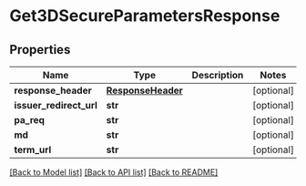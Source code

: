 # Get3DSecureParametersResponse

## Properties
Name | Type | Description | Notes
------------ | ------------- | ------------- | -------------
**response_header** | [**ResponseHeader**](ResponseHeader.md) |  | [optional] 
**issuer_redirect_url** | **str** |  | [optional] 
**pa_req** | **str** |  | [optional] 
**md** | **str** |  | [optional] 
**term_url** | **str** |  | [optional] 

[[Back to Model list]](../README.md#documentation-for-models) [[Back to API list]](../README.md#documentation-for-api-endpoints) [[Back to README]](../README.md)


